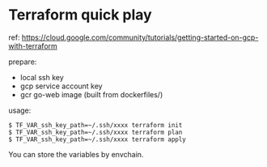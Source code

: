 # Terraform quick play

ref: https://cloud.google.com/community/tutorials/getting-started-on-gcp-with-terraform

prepare:

* local ssh key
* gcp service account key
* gcr go-web image (built from dockerfiles/)

usage:

```
$ TF_VAR_ssh_key_path=~/.ssh/xxxx terraform init
$ TF_VAR_ssh_key_path=~/.ssh/xxxx terraform plan
$ TF_VAR_ssh_key_path=~/.ssh/xxxx terraform apply
```

You can store the variables by envchain.
